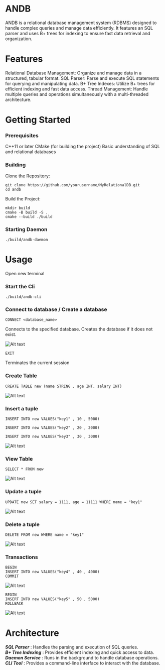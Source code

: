 # ANDB
ANDB is a relational database management system (RDBMS) designed to handle complex queries and manage data efficiently. It features an SQL parser and uses B+ trees for indexing to ensure fast data retrieval and organization.

# Features
Relational Database Management: Organize and manage data in a structured, tabular format.
SQL Parser: Parse and execute SQL statements for querying and manipulating data.
B+ Tree Indexes: Utilize B+ trees for efficient indexing and fast data access.
Thread Management: Handle multiple queries and operations simultaneously with a multi-threaded architecture.

# Getting Started
### Prerequisites
C++11 or later
CMake (for building the project)
Basic understanding of SQL and relational databases
### Building
Clone the Repository:

```
git clone https://github.com/yourusername/MyRelationalDB.git
cd andb
```
Build the Project:

```
mkdir build
cmake -B build -S .
cmake --build ./build
```
### Starting Daemon
```
./build/andb-daemon
```




# Usage
Open new terminal </br>
### Start the Cli
```
./build/andb-cli
```
### Connect to database / Create a database

```CONNECT <database_name>```

Connects to the specified database. Creates the database if it does not exist.

![Alt text](readme-assets/image.png)

```EXIT```

Terminates the current session 

### Create Table 

```
CREATE TABLE new (name STRING , age INT, salary INT)
```
![Alt text](readme-assets/image-1.png)

### Insert a tuple

```
INSERT INTO new VALUES("key1" , 10 , 5000)
```
```
INSERT INTO new VALUES("key2" , 20 , 2000)
```
```
INSERT INTO new VALUES("key3" , 30 , 3000)

```
![Alt text](readme-assets/image-2.png)

### View Table


```
SELECT * FROM new
```
![Alt text](readme-assets/image-3.png)



### Update a tuple

```
UPDATE new SET salary = 1111, age = 11111 WHERE name = "key1"
```
![Alt text](readme-assets/image-4.png)

### Delete a tuple

```
DELETE FROM new WHERE name = "key1"
```
![Alt text](readme-assets/image-5.png)

### Transactions
```
BEGIN
INSERT INTO new VALUES("key4" , 40 , 4000)
COMMIT
```
![Alt text](readme-assets/image-6.png)

```
BEGIN
INSERT INTO new VALUES("key5" , 50 , 5000)
ROLLBACK
```
![Alt text](readme-assets/image-7.png)






# Architecture
***SQL Parser*** : Handles the parsing and execution of SQL queries.</br>
***B+ Tree Indexing*** : Provides efficient indexing and quick access to data.</br>
***Daemon Service*** : Runs in the background to handle database operations.</br>
***CLI Tool*** : Provides a command-line interface to interact with the database.</br>
